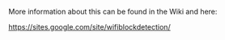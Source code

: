 More information about this can be found in the Wiki and here:

https://sites.google.com/site/wifiblockdetection/
